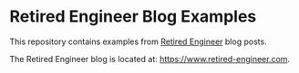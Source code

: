 # Retired Engineer Blog Examples

This repository contains examples from [Retired Engineer](https://www.retired-engineer.com) blog posts.

The Retired Engineer blog is located at: https://www.retired-engineer.com.
